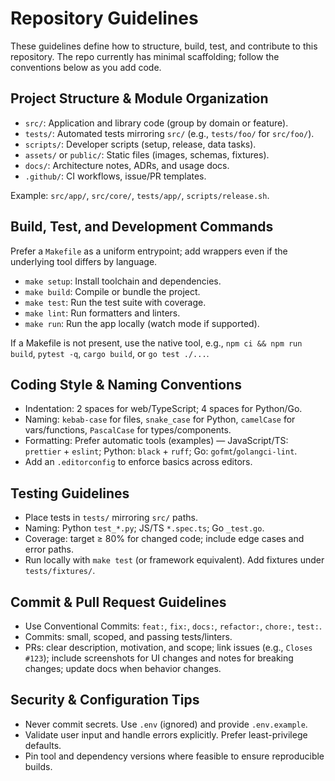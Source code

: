 # Repository Guidelines

These guidelines define how to structure, build, test, and contribute to this repository. The repo currently has minimal scaffolding; follow the conventions below as you add code.

## Project Structure & Module Organization

- `src/`: Application and library code (group by domain or feature).
- `tests/`: Automated tests mirroring `src/` (e.g., `tests/foo/` for `src/foo/`).
- `scripts/`: Developer scripts (setup, release, data tasks).
- `assets/` or `public/`: Static files (images, schemas, fixtures).
- `docs/`: Architecture notes, ADRs, and usage docs.
- `.github/`: CI workflows, issue/PR templates.

Example: `src/app/`, `src/core/`, `tests/app/`, `scripts/release.sh`.

## Build, Test, and Development Commands

Prefer a `Makefile` as a uniform entrypoint; add wrappers even if the underlying tool differs by language.

- `make setup`: Install toolchain and dependencies.
- `make build`: Compile or bundle the project.
- `make test`: Run the test suite with coverage.
- `make lint`: Run formatters and linters.
- `make run`: Run the app locally (watch mode if supported).

If a Makefile is not present, use the native tool, e.g., `npm ci && npm run build`, `pytest -q`, `cargo build`, or `go test ./...`.

## Coding Style & Naming Conventions

- Indentation: 2 spaces for web/TypeScript; 4 spaces for Python/Go.
- Naming: `kebab-case` for files, `snake_case` for Python, `camelCase` for vars/functions, `PascalCase` for types/components.
- Formatting: Prefer automatic tools (examples) — JavaScript/TS: `prettier` + `eslint`; Python: `black` + `ruff`; Go: `gofmt`/`golangci-lint`.
- Add an `.editorconfig` to enforce basics across editors.

## Testing Guidelines

- Place tests in `tests/` mirroring `src/` paths.
- Naming: Python `test_*.py`; JS/TS `*.spec.ts`; Go `_test.go`.
- Coverage: target ≥ 80% for changed code; include edge cases and error paths.
- Run locally with `make test` (or framework equivalent). Add fixtures under `tests/fixtures/`.

## Commit & Pull Request Guidelines

- Use Conventional Commits: `feat:`, `fix:`, `docs:`, `refactor:`, `chore:`, `test:`.
- Commits: small, scoped, and passing tests/linters.
- PRs: clear description, motivation, and scope; link issues (e.g., `Closes #123`); include screenshots for UI changes and notes for breaking changes; update docs when behavior changes.

## Security & Configuration Tips

- Never commit secrets. Use `.env` (ignored) and provide `.env.example`.
- Validate user input and handle errors explicitly. Prefer least-privilege defaults.
- Pin tool and dependency versions where feasible to ensure reproducible builds.

